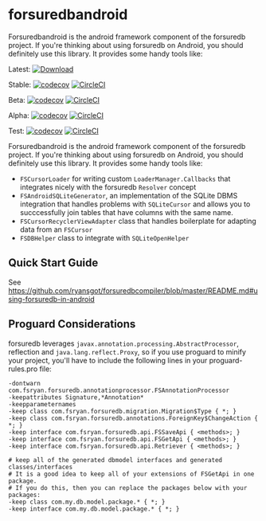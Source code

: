 # forsuredbandroid
Forsuredbandroid is the android framework component of the forsuredb project. If you're thinking about using forsuredb on Android, you should definitely use this library. It provides some handy tools like:

Latest:
[ ![Download](https://api.bintray.com/packages/ryansgot/maven/forsuredbandroid/images/download.svg) ](https://bintray.com/ryansgot/maven/forsuredbandroid/_latestVersion)

Stable:
[![codecov](https://codecov.io/gh/ryansgot/forsuredbandroid/branch/master/graph/badge.svg)](https://codecov.io/gh/ryansgot/forsuredbandroid) [![CircleCI](https://circleci.com/gh/ryansgot/forsuredbandroid/tree/master.svg?style=svg)](https://circleci.com/gh/ryansgot/forsuredbandroid/tree/master)

Beta:
[![codecov](https://codecov.io/gh/ryansgot/forsuredbandroid/branch/beta/graph/badge.svg)](https://codecov.io/gh/ryansgot/forsuredbandroid) [![CircleCI](https://circleci.com/gh/ryansgot/forsuredbandroid/tree/beta.svg?style=svg)](https://circleci.com/gh/ryansgot/forsuredbandroid/tree/beta)

Alpha:
[![codecov](https://codecov.io/gh/ryansgot/forsuredbandroid/branch/alpha/graph/badge.svg)](https://codecov.io/gh/ryansgot/forsuredbandroid) [![CircleCI](https://circleci.com/gh/ryansgot/forsuredbandroid/tree/alpha.svg?style=svg)](https://circleci.com/gh/ryansgot/forsuredbandroid/tree/alpha)

Test:
[![codecov](https://codecov.io/gh/ryansgot/forsuredbandroid/branch/integration/graph/badge.svg)](https://codecov.io/gh/ryansgot/forsuredbandroid) [![CircleCI](https://circleci.com/gh/ryansgot/forsuredbandroid/tree/integration.svg?style=svg)](https://circleci.com/gh/ryansgot/forsuredbandroid/tree/integration)

Forsuredbandroid is the android framework component of the forsuredb project. If you're thinking about using forsuredb on Android, you should definitely use this library. It provides some handy tools like:
- ```FSCursorLoader``` for writing custom ```LoaderManager.Callbacks``` that integrates nicely with the forsuredb ```Resolver``` concept
- ```FSAndroidSQLiteGenerator```, an implementation of the SQLite DBMS integration that handles problems with ```SQLiteCursor``` and allows you to succcessfully join tables that have columns with the same name.
- ```FSCursorRecyclerViewAdapter``` class that handles boilerplate for adapting data from an ```FSCursor```
- ```FSDBHelper``` class to integrate with ```SQLiteOpenHelper```

## Quick Start Guide
See https://github.com/ryansgot/forsuredbcompiler/blob/master/README.md#using-forsuredb-in-android

## Proguard Considerations
forsuredb leverages ```javax.annotation.processing.AbstractProcessor```, reflection and ```java.lang.reflect.Proxy```, so if you use proguard to minify your project, you'll have to include the following lines in your proguard-rules.pro file:
```
-dontwarn com.fsryan.forsuredb.annotationprocessor.FSAnnotationProcessor
-keepattributes Signature,*Annotation*
-keepparameternames
-keep class com.fsryan.forsuredb.migration.Migration$Type { *; }
-keep class com.fsryan.forsuredb.annotations.ForeignKey$ChangeAction { *; }
-keep interface com.fsryan.forsuredb.api.FSSaveApi { <methods>; }
-keep interface com.fsryan.forsuredb.api.FSGetApi { <methods>; }
-keep interface com.fsryan.forsuredb.api.Retriever { <methods>; }

# keep all of the generated dbmodel interfaces and generated classes/interfaces
# It is a good idea to keep all of your extensions of FSGetApi in one package.
# If you do this, then you can replace the packages below with your packages:
-keep class com.my.db.model.package.* { *; }
-keep interface com.my.db.model.package.* { *; } 
```
